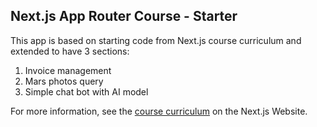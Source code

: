 ## Next.js App Router Course - Starter

This app is based on starting code from Next.js course curriculum and extended to have 3 sections:
1. Invoice management
2. Mars photos query
3. Simple chat bot with AI model

For more information, see the [course curriculum](https://nextjs.org/learn) on the Next.js Website.
